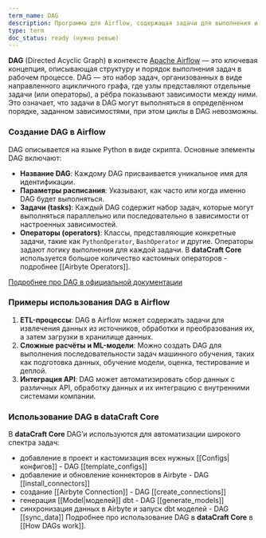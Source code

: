 ```yaml
---
term_name: DAG
description: Программа для Airflow, содержащая задачи для выполнения и связи между ними
type: term
doc_status: ready (нужно ревью)
---
```

**DAG** (Directed Acyclic Graph) в контексте [Apache Airflow](https://airflow.apache.org/docs/apache-airflow/stable/index.html) — это ключевая концепция, описывающая структуру и порядок выполнения задач в рабочем процессе. DAG — это набор задач, организованных в виде направленного ацикличного графа, где узлы представляют отдельные задачи (или операторы), а рёбра показывают зависимости между ними. Это означает, что задачи в DAG могут выполняться в определённом порядке, заданном зависимостями, при этом циклы в DAG невозможны.
### Создание DAG в Airflow
DAG описывается на языке Python в виде скрипта. Основные элементы DAG включают:
- **Название DAG**: Каждому DAG присваивается уникальное имя для идентификации.
- **Параметры расписания**: Указывают, как часто или когда именно DAG будет выполняться.
- **Задачи (tasks)**: Каждый DAG содержит набор задач, которые могут выполняться параллельно или последовательно в зависимости от настроенных зависимостей.
- **Операторы (operators)**: Классы, представляющие конкретные задачи, такие как `PythonOperator`, `BashOperator` и другие. Операторы задают логику выполнения для каждой задачи. В **dataCraft Core** используется большое количество кастомных операторов - подробнее [[Airbyte Operators]]. 

[Подробнее про DAG в официальной документации](https://airflow.apache.org/docs/apache-airflow/stable/core-concepts/dags.html)
### Примеры использования DAG в Airflow
1. **ETL-процессы**: DAG в Airflow может содержать задачи для извлечения данных из источников, обработки и преобразования их, а затем загрузки в хранилище данных.
2. **Сложные расчёты и ML-модели**: Можно создать DAG для выполнения последовательности задач машинного обучения, таких как подготовка данных, обучение модели, оценка, тестирование и деплой.
3. **Интеграция API**: DAG может автоматизировать сбор данных с различных API, обработку данных и их интеграцию с внутренними системами компании.

### Использование DAG в dataCraft Core
В **dataCraft Core** DAG’и используются для автоматизации широкого спектра задач: 
- добавление в проект и кастомизация всех нужных [[Configs|конфигов]] - DAG [[template_configs]]
- добавление и обновление коннекторов в Airbyte - DAG [[install_connectors]]
- создание [[Airbyte Connection]] - DAG [[create_connections]]
- генерация [[Model|моделей]] dbt - DAG [[generate_models]]
- синхронизация данных в Airbyte и запуск dbt моделей - DAG [[sync_data]]
Подробнее про использование DAG в **dataCraft Core** в [[How DAGs work]].
